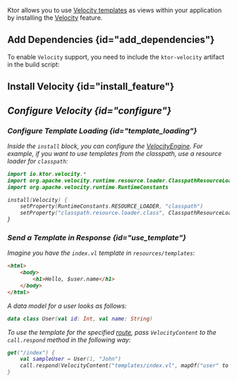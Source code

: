 [//]: # (title: Velocity)

[velocity_engine]: https://velocity.apache.org/engine/devel/apidocs/org/apache/velocity/app/VelocityEngine.html

Ktor allows you to use [Velocity templates](https://velocity.apache.org/engine/) as views within your application by installing the [Velocity](https://api.ktor.io/%ktor_version%/io.ktor.velocity/-velocity/index.html) feature.


## Add Dependencies {id="add_dependencies"}
To enable `Velocity` support, you need to include the `ktor-velocity` artifact in the build script:
<var name="artifact_name" value="ktor-velocity"/>
<include src="lib.md" include-id="add_ktor_artifact"/>

## Install Velocity {id="install_feature"}

<var name="feature_name" value="Velocity"/>
<include src="lib.md" include-id="install_feature"/>




## Configure Velocity {id="configure"}
### Configure Template Loading {id="template_loading"}
Inside the `install` block, you can configure the [VelocityEngine][velocity_engine]. For example, if you want to use templates from the classpath, use a resource loader for `classpath`:
```kotlin
import io.ktor.velocity.*
import org.apache.velocity.runtime.resource.loader.ClasspathResourceLoader
import org.apache.velocity.runtime.RuntimeConstants

install(Velocity) {
    setProperty(RuntimeConstants.RESOURCE_LOADER, "classpath")
    setProperty("classpath.resource.loader.class", ClasspathResourceLoader::class.java.name)
}
```

### Send a Template in Response {id="use_template"}
Imagine you have the `index.vl` template in `resources/templates`:
```html
<html>
    <body>
        <h1>Hello, $user.name</h1>
    </body>
</html>
```

A data model for a user looks as follows:
```kotlin
data class User(val id: Int, val name: String)
```

To use the template for the specified [route](Routing_in_Ktor.md), pass `VelocityContent` to the `call.respond` method in the following way:
```kotlin
get("/index") {
    val sampleUser = User(1, "John")
    call.respond(VelocityContent("templates/index.vl", mapOf("user" to sampleUser)))
}
```
